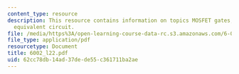```yaml
---
content_type: resource
description: This resource contains information on topics MOSFET gates, inverter and
  equivalent circuit.
file: /media/https%3A/open-learning-course-data-rc.s3.amazonaws.com/6-002-circuits-and-electronics-spring-2007/62cc78db14ad37dede55c361711ba2ae_6002_l22.pdf
file_type: application/pdf
resourcetype: Document
title: 6002_l22.pdf
uid: 62cc78db-14ad-37de-de55-c361711ba2ae
---
```

